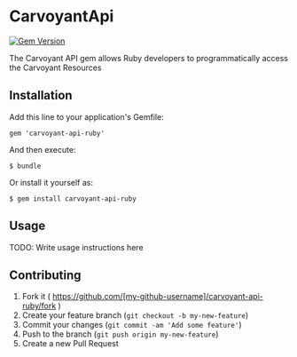 # CarvoyantApi
[![Gem Version](https://badge.fury.io/rb/carvoyant-api-ruby.svg)](http://badge.fury.io/rb/carvoyant-api-ruby)

The Carvoyant API gem allows Ruby developers to programmatically access the Carvoyant Resources

## Installation

Add this line to your application's Gemfile:

    gem 'carvoyant-api-ruby'

And then execute:

    $ bundle

Or install it yourself as:

    $ gem install carvoyant-api-ruby

## Usage

TODO: Write usage instructions here

## Contributing

1. Fork it ( https://github.com/[my-github-username]/carvoyant-api-ruby/fork )
2. Create your feature branch (`git checkout -b my-new-feature`)
3. Commit your changes (`git commit -am 'Add some feature'`)
4. Push to the branch (`git push origin my-new-feature`)
5. Create a new Pull Request
